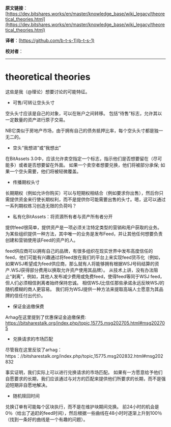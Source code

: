  **原文链接**：[https://dev.bitshares.works/en/master/knowledge_base/wiki_legacy/theoretical_theories.html](https://dev.bitshares.works/en/master/knowledge_base/wiki_legacy/theoretical_theories.html)
 
 **译者**：[https://github.com/b-t-s-1](b-t-s-1)
 
 **校对者**： 
  
***

theoretical theories
===============================

这些是我（@理论）想要讨论的可能特征。 

- 可售/可转让空头头寸

空头头寸应该是自己的对象，可以在账户之间转移。 包括“待售”标志，允许其以一定数量的资产进行原子交易。

NB它类似于房地产市场，由于拥有自己的债务抵押比率，每个空头头寸都是独一无二的。

- 空头“我想进”或“我想出”

在BitAssets 3.0中，应该允许卖空指定一个标志，指示他们是否想要留在（尽可能多）或者是否想要留在外面。 如果一个卖空者想要兑换，他们将被部分承保; 如果一个空头需要，他们将被轻微覆盖。

- 传播期权头寸

长期期权（例如允许你购买）可以与短期权相结合（例如要求你出售），然后你只需提供资金来行使长期权利，而不是提供你可能需要出售的头寸。嗯，这可以通过一系列期权练习创造无限的负荷吗？

- 私有化BitAssets：将资源所有者与资产所有者分开

提供feed很简单，提供资产是一项必须关注特定类型的营销和用户获取的业务。为某些组织提供一种方法，其中唯一的业务是发布Feed，并让其他任何想要负责创建和营销使用该Feed的资产的人。

feed供应商可以拥有自己的品牌，有很多组织在现实世界中发布高度信任的feed，他们可能有兴趣通过将feed放在我们的平台上来实现feed货币化（例如，如果WSJ希望成为feed供应商，那么就有人将能够拥有根据WSJ号码结算的资产.WSJ获得部分费用以换取允许资产使用其品牌）。 从技术上讲，没有办法阻止“剥离”，例如，其他人发布减少费用或免费feed，使得feed等同于WSJ feed，但人们必须相信剥离者始终保持忠诚。 相信WSJ比信任那些承诺永远反映WSJ的随机模糊的商人更容易。 我们将为WSJ提供一种方法来提取高端人士愿意为其品牌的信任付出代价。

- 保证金追缴保费

Arhag在这里提到了优惠保证金追缴保费: https://bitsharestalk.org/index.php/topic,15775.msg202705.html#msg202705

- 兑换请求的市场匹配

尽管我在这里反驳了arhag：https：//bitsharestalk.org/index.php/topic,15775.msg202832.html#msg202832

事实证明，我们实际上可以进行兑换请求的市场匹配。 如果有一方愿意给予他们自愿要求的长期，我们应该通过与对方的匹配来提供他们所要求的长期，而不是强迫短期非自愿地解决。

- 随机赎回时间

兑换订单有可能每个区块执行，而不是在维护块期间兑换。 前24小时的机会是0％（给出了追赶的feed时间），然后根据一些曲线在48小时时逐渐上升到100％（找到一条好的曲线是一个有趣的问题）。
